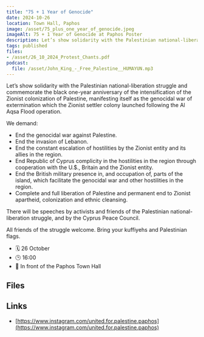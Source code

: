 ```yaml
---
title: "75 + 1 Year of Genocide"
date: 2024-10-26
location: Town Hall, Paphos
image: /asset/75_plus_one_year_of_genocide.jpeg
imageAlt: 75 + 1 Year of Genocide at Paphos Poster
description: Let’s show solidarity with the Palestinian national-liberation struggle and commemorate the black one-year anniversary of the intensification of the Zionist colonization of Palestine, manifesting itself as the genocidal war of extermination which the Zionist settler colony launched following the Al Aqsa Flood operation.
tags: published
files:
- /asset/26_10_2024_Protest_Chants.pdf
podcast:
  file: /asset/John_King_-_Free_Palestine__HUMAYUN.mp3
---
```


Let’s show solidarity with the Palestinian national-liberation struggle and commemorate the black one-year anniversary of the intensification of the Zionist colonization of Palestine, manifesting itself as the genocidal war of extermination which the Zionist settler colony launched following the Al Aqsa Flood operation.

We demand:

- End the genocidal war against Palestine.
- End the invasion of Lebanon.
- End the constant escalation of hostilities by the Zionist entity and its allies in the region.
- End Republic of Cyprus complicity in the hostilities in the region through cooperation with the U.$., Britain and the Zionist entity.
- End the British military presence in, and occupation of, parts of the island, which facilitate the genocidal war and other hostilities in the region.
- Complete and full liberation of Palestine and permanent end to Zionist apartheid, colonization and ethnic cleansing.

There will be speeches by activists and friends of the Palestinian national-liberation struggle, and by the Cyprus Peace Council.

All friends of the struggle welcome. Bring your kuffiyehs and Palestinian flags.

- 🗓️ 26 October
- 🕒 16:00
- 📍 In front of the Paphos Town Hall


## Files


## Links

- [https://www.instagram.com/united.for.palestine.paphos](https://www.instagram.com/united.for.palestine.paphos)
